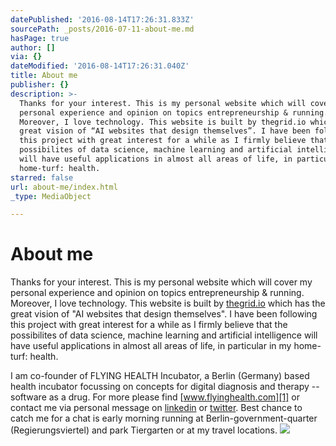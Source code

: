 ```yaml
---
datePublished: '2016-08-14T17:26:31.833Z'
sourcePath: _posts/2016-07-11-about-me.md
hasPage: true
author: []
via: {}
dateModified: '2016-08-14T17:26:31.040Z'
title: About me
publisher: {}
description: >-
  Thanks for your interest. This is my personal website which will cover my
  personal experience and opinion on topics entrepreneurship & running.
  Moreover, I love technology. This website is built by thegrid.io which has the
  great vision of “AI websites that design themselves”. I have been following
  this project with great interest for a while as I firmly believe that the
  possibilites of data science, machine learning and artificial intelligence
  will have useful applications in almost all areas of life, in particular in my
  home-turf: health. 
starred: false
url: about-me/index.html
_type: MediaObject

---
```

# About me

Thanks for your interest. This is my personal website which will cover my personal experience and opinion on topics entrepreneurship & running. Moreover, I love technology. This website is built by [thegrid.io][0] which has the great vision of "AI websites that design themselves". I have been following this project with great interest for a while as I firmly believe that the possibilites of data science, machine learning and artificial intelligence will have useful applications in almost all areas of life, in particular in my home-turf: health. 

I am co-founder of FLYING HEALTH Incubator, a Berlin (Germany) based health incubator focussing on concepts for digital diagnosis and therapy -- software as a drug. For more please find [www.flyinghealth.com][1] or contact me via personal message on [linkedin][2] or [twitter][3]. Best chance to catch me for a chat is early morning running at Berlin-government-quarter (Regierungsviertel) and park Tiergarten or at my travel locations. ![](https://the-grid-user-content.s3-us-west-2.amazonaws.com/87bada6f-30cf-44c9-aa4a-21c4c8043c12.jpg)

[0]: https://thegrid.io/
[1]: https://flyinghealth.com/ "www.flyinghealth.com"
[2]: https://www.linkedin.com/in/christian-lautner
[3]: https://twitter.com/clautner